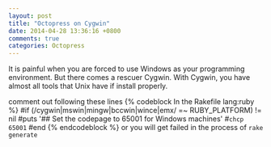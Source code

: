 ```yaml
---
layout: post
title: "Octopress on Cygwin"
date: 2014-04-28 13:36:16 +0800
comments: true
categories: Octopress
---
```


It is painful when you are forced to use Windows as your programming environment.
But there comes a rescuer Cygwin. With Cygwin, you have almost all tools that Unix
have if install properly.

comment out following these lines
{% codeblock In the Rakefile lang:ruby %}
    #if (/cygwin|mswin|mingw|bccwin|wince|emx/ =~ RUBY_PLATFORM) != nil
      #puts '## Set the codepage to 65001 for Windows machines'
      #`chcp 65001`
    #end
{% endcodeblock %}
or you will get failed in the process of `rake generate`

